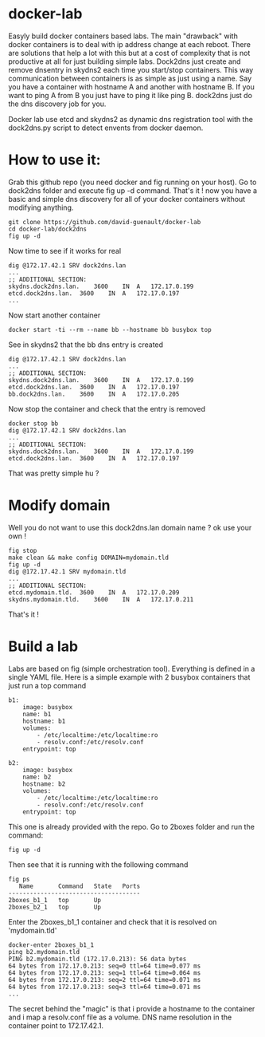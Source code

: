 docker-lab
==========

Easyly build docker containers based labs. The main "drawback" with docker containers is to deal with ip address change at each reboot. 
There are solutions that help a lot with this but at a cost of complexity that is not productive at all for just building simple labs. 
Dock2dns just create and remove dnsentry in skydns2 each time you start/stop containers. 
This way communication between containers is as simple as just using a name. Say you have a container with hostname A and another with hostname B. If you want to ping A from B you just have to ping it like ping B. dock2dns just do the dns discovery job for you.

Docker lab use etcd and skydns2 as dynamic dns registration tool with the dock2dns.py script to detect envents from docker daemon. 

How to use it:
==============

Grab this github repo (you need docker and fig running on your host). Go to dock2dns folder and execute fig up -d command. That's it ! now you have a basic and simple dns discovery for all of your docker containers without modifying anything. 

```
git clone https://github.com/david-guenault/docker-lab
cd docker-lab/dock2dns
fig up -d
```

Now time to see if it works for real 

```
dig @172.17.42.1 SRV dock2dns.lan
...
;; ADDITIONAL SECTION:
skydns.dock2dns.lan.	3600	IN	A	172.17.0.199
etcd.dock2dns.lan.	3600	IN	A	172.17.0.197
...
```

Now start another container 

```
docker start -ti --rm --name bb --hostname bb busybox top
```

See in skydns2 that the bb dns entry is created 

```
dig @172.17.42.1 SRV dock2dns.lan
...
;; ADDITIONAL SECTION:
skydns.dock2dns.lan.	3600	IN	A	172.17.0.199
etcd.dock2dns.lan.	3600	IN	A	172.17.0.197
bb.dock2dns.lan.	3600	IN	A	172.17.0.205
```

Now stop the container and check that the entry is removed

```
docker stop bb
dig @172.17.42.1 SRV dock2dns.lan
...
;; ADDITIONAL SECTION:
skydns.dock2dns.lan.	3600	IN	A	172.17.0.199
etcd.dock2dns.lan.	3600	IN	A	172.17.0.197
```

That was pretty simple hu ? 

Modify domain 
=============

Well you do not want to use this dock2dns.lan domain name ? ok use your own !

```
fig stop
make clean && make config DOMAIN=mydomain.tld
fig up -d
dig @172.17.42.1 SRV mydomain.tld
...
;; ADDITIONAL SECTION:
etcd.mydomain.tld.	3600	IN	A	172.17.0.209
skydns.mydomain.tld.	3600	IN	A	172.17.0.211

```

That's it !

Build a lab
===========

Labs are based on fig (simple orchestration tool). Everything is defined in a single YAML file. Here is a simple example with 2 busybox containers that just run a top command

```
b1:
    image: busybox 
    name: b1 
    hostname: b1 
    volumes:
        - /etc/localtime:/etc/localtime:ro
        - resolv.conf:/etc/resolv.conf
    entrypoint: top

b2:
    image: busybox 
    name: b2 
    hostname: b2 
    volumes:
        - /etc/localtime:/etc/localtime:ro
        - resolv.conf:/etc/resolv.conf
    entrypoint: top
```

This one is already provided with the repo. Go to 2boxes folder and run the command:

```
fig up -d
```

Then see that it is running with the following command

```
fig ps
   Name       Command   State   Ports 
-------------------------------------
2boxes_b1_1   top       Up            
2boxes_b2_1   top       Up            
```

Enter the 2boxes_b1_1 container and check that it is resolved on 'mydomain.tld'

```
docker-enter 2boxes_b1_1
ping b2.mydomain.tld
PING b2.mydomain.tld (172.17.0.213): 56 data bytes
64 bytes from 172.17.0.213: seq=0 ttl=64 time=0.077 ms
64 bytes from 172.17.0.213: seq=1 ttl=64 time=0.064 ms
64 bytes from 172.17.0.213: seq=2 ttl=64 time=0.071 ms
64 bytes from 172.17.0.213: seq=3 ttl=64 time=0.071 ms
...
```

The secret behind the "magic" is that i provide a hostname to the container and i map a resolv.conf file as a volume. DNS name resolution in the container point to 172.17.42.1. 

